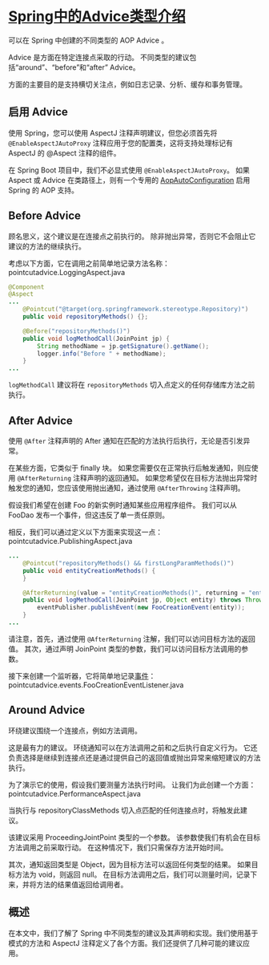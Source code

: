# [Spring中的Advice类型介绍](https://www.baeldung.com/spring-aop-advice-tutorial)

可以在 Spring 中创建的不同类型的 AOP Advice 。

Advice 是方面在特定连接点采取的行动。 不同类型的建议包括“around”、“before”和“after” Advice。

方面的主要目的是支持横切关注点，例如日志记录、分析、缓存和事务管理。

## 启用 Advice

使用 Spring，您可以使用 AspectJ 注释声明建议，但您必须首先将 `@EnableAspectJAutoProxy` 注释应用于您的配置类，这将支持处理标记有 AspectJ 的 @Aspect 注释的组件。

在 Spring Boot 项目中，我们不必显式使用 `@EnableAspectJAutoProxy`。 如果 Aspect 或 Advice 在类路径上，则有一个专用的 [AopAutoConfiguration](https://docs.spring.io/spring-boot/docs/current/api/org/springframework/boot/autoconfigure/aop/AopAutoConfiguration.html) 启用 Spring 的 AOP 支持。

## Before Advice

顾名思义，这个建议是在连接点之前执行的。 除非抛出异常，否则它不会阻止它建议的方法的继续执行。

考虑以下方面，它在调用之前简单地记录方法名称：pointcutadvice.LoggingAspect.java

```java
@Component
@Aspect
...
    @Pointcut("@target(org.springframework.stereotype.Repository)")
    public void repositoryMethods() {};

    @Before("repositoryMethods()")
    public void logMethodCall(JoinPoint jp) {
        String methodName = jp.getSignature().getName();
        logger.info("Before " + methodName);
    }
...
```

`logMethodCall` 建议将在 `repositoryMethods` 切入点定义的任何存储库方法之前执行。

## After Advice

使用 `@After` 注释声明的 After 通知在匹配的方法执行后执行，无论是否引发异常。

在某些方面，它类似于 finally 块。 如果您需要仅在正常执行后触发通知，则应使用 `@AfterReturning` 注释声明的返回通知。 如果您希望仅在目标方法抛出异常时触发您的通知，您应该使用抛出通知，通过使用 `@AfterThrowing` 注释声明。

假设我们希望在创建 Foo 的新实例时通知某些应用程序组件。 我们可以从 FooDao 发布一个事件，但这违反了单一责任原则。

相反，我们可以通过定义以下方面来实现这一点：pointcutadvice.PublishingAspect.java

```java
...
    @Pointcut("repositoryMethods() && firstLongParamMethods()")
    public void entityCreationMethods() {
    }

    @AfterReturning(value = "entityCreationMethods()", returning = "entity")
    public void logMethodCall(JoinPoint jp, Object entity) throws Throwable {
        eventPublisher.publishEvent(new FooCreationEvent(entity));
    }
...
```

请注意，首先，通过使用 `@AfterReturning` 注解，我们可以访问目标方法的返回值。 其次，通过声明 JoinPoint 类型的参数，我们可以访问目标方法调用的参数。

接下来创建一个监听器，它将简单地记录[事件](https://www.baeldung.com/spring-events)： pointcutadvice.events.FooCreationEventListener.java

## Around Advice

环绕建议围绕一个连接点，例如方法调用。

这是最有力的建议。 环绕通知可以在方法调用之前和之后执行自定义行为。 它还负责选择是继续到连接点还是通过提供自己的返回值或抛出异常来缩短建议的方法执行。

为了演示它的使用，假设我们要测量方法执行时间。 让我们为此创建一个方面：pointcutadvice.PerformanceAspect.java

当执行与 repositoryClassMethods 切入点匹配的任何连接点时，将触发此建议。

该建议采用 ProceedingJointPoint 类型的一个参数。 该参数使我们有机会在目标方法调用之前采取行动。 在这种情况下，我们只需保存方法开始时间。

其次，通知返回类型是 Object，因为目标方法可以返回任何类型的结果。 如果目标方法为 void，则返回 null。 在目标方法调用之后，我们可以测量时间，记录下来，并将方法的结果值返回给调用者。

## 概述

在本文中，我们了解了 Spring 中不同类型的建议及其声明和实现。我们使用基于模式的方法和 AspectJ 注释定义了各个方面。我们还提供了几种可能的建议应用。
